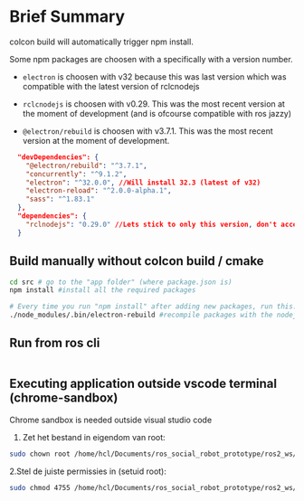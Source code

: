 # Brief Summary
colcon build will automatically trigger npm install.

Some npm packages are choosen with a specifically with a version number. 

- `electron` is choosen with v32 because this was last version which was compatible with the latest version of rclcnodejs

- `rclcnodejs` is choosen with v0.29. This was the most recent version at the moment of development (and is ofcourse compatible with ros jazzy)

- `@electron/rebuild` is choosen with v3.7.1. This was the most recent version at the moment of development.

```json
  "devDependencies": {
    "@electron/rebuild": "^3.7.1",
    "concurrently": "^9.1.2",
    "electron": "^32.0.0", //Will install 32.3 (latest of v32)
    "electron-reload": "^2.0.0-alpha.1",
    "sass": "^1.83.1"
  },
  "dependencies": {
    "rclnodejs": "0.29.0" //Lets stick to only this version, don't accept higher version.  
  }
```

## Build manually without colcon build / cmake

```bash
cd src # go to the "app folder" (where package.json is)
npm install #install all the required packages

# Every time you run "npm install" after adding new packages, run this:
./node_modules/.bin/electron-rebuild #recompile packages with the nodejs version of our current electron app. This way all packages will be compatible.
```

## Run from ros cli
```bash

```

## Executing application outside vscode terminal (chrome-sandbox)
Chrome sandbox is needed outside visual studio code
1. Zet het bestand in eigendom van root:
```bash
sudo chown root /home/hcl/Documents/ros_social_robot_prototype/ros2_ws/src/eye_display_lld/src/node_modules/electron/dist/chrome-sandbox
```
2.Stel de juiste permissies in (setuid root):
```bash
sudo chmod 4755 /home/hcl/Documents/ros_social_robot_prototype/ros2_ws/src/eye_display_lld/src/node_modules/electron/dist/chrome-sandbox
```